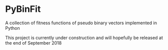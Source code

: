 # PyBinFit
A collection of fitness functions of pseudo binary vectors implemented in Python

This project is currently under construction and will hopefully be released at the end of September 2018
